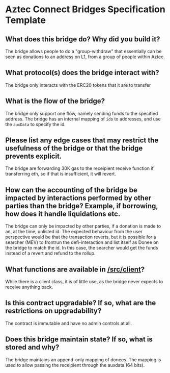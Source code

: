 # Aztec Connect Bridges Specification Template

## What does this bridge do? Why did you build it?

The bridge allows people to do a "group-withdraw" that essentially can be seen as donations to an address on L1, from a group of people within Aztec.

## What protocol(s) does the bridge interact with?

The bridge only interacts with the ERC20 tokens that it are to transfer

## What is the flow of the bridge?

The bridge only support one flow, namely sending funds to the specified address. The bridge has an internal mapping of `id`s to addresses, and use the `auxData` to specify the id.

## Please list any edge cases that may restrict the usefulness of the bridge or that the bridge prevents explicit.

The bridge are forwarding 30K gas to the receipient receive function if transferring eth, so if that is insufficient, it will revert.

## How can the accounting of the bridge be impacted by interactions performed by other parties than the bridge? Example, if borrowing, how does it handle liquidations etc.

The bridge can only be impacted by other parties, if a donation is made to an, at the time, unlisted id.
The expected behaviour from the user perspective would be that the transaction reverts, but it is possible for a searcher (MEV) to frontrun the defi-interaction and list itself as Donee on the bridge to match the id.
In this case, the searcher would get the funds instead of a revert and refund to the rollup.

## What functions are available in [/src/client](./client)?

While there is a client class, it is of little use, as the bridge never expects to receive anything back.

## Is this contract upgradable? If so, what are the restrictions on upgradability?

The contract is immutable and have no admin controls at all.

## Does this bridge maintain state? If so, what is stored and why?

The bridge maintains an append-only mapping of donees.
The mapping is used to allow passing the receipient through the auxdata (64 bits).
